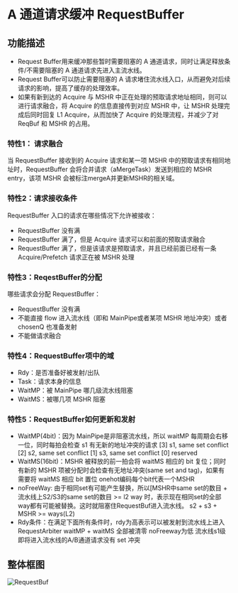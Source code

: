 # A 通道请求缓冲 RequestBuffer

## 功能描述
- Request Buffer用来缓冲那些暂时需要阻塞的 A 通道请求，同时让满足释放条件/不需要阻塞的 A 通道请求先进入主流水线。
- Request Buffer可以防止需要阻塞的 A 请求堵住流水线入口，从而避免对后续请求的影响，提高了缓存的处理效率。
- 如果有新到达的 Acquire 与 MSHR 中正在处理的预取请求地址相同，则可以进行请求融合，将 Acquire 的信息直接传到对应 MSHR 中，让
  MSHR 处理完成后同时回复 L1 Acquire，从而加快了 Acquire 的处理流程，并减少了对 ReqBuf 和 MSHR 的占用。

### 特性1： 请求融合
当 RequestBuffer 接收到的 Acquire 请求和某一项 MSHR 中的预取请求有相同地址时，RequestBuffer
会将合并请求（aMergeTask）发送到相应的 MSHR entry，该项 MSHR 会被标注mergeA并更新MSHR的相关域。

### 特性2：请求接收条件
RequestBuffer 入口的请求在哪些情况下允许被接收：
- RequestBuffer 没有满
- RequestBuffer 满了，但是 Acquire 请求可以和前面的预取请求融合
- RequestBuffer 满了，但是该请求是预取请求，并且已经前面已经有一条 Acquire/Prefetch 请求正在被 MSHR 处理

### 特性3：ReqestBuffer的分配
哪些请求会分配 RequestBuffer：
- RequestBuffer 没有满
- 不能直接 flow 进入流水线（即和 MainPipe或者某项 MSHR 地址冲突）或者 chosenQ 也准备发射
- 不能做请求融合

### 特性4：RequestBuffer项中的域
- Rdy：是否准备好被发射/出队
- Task：请求本身的信息
- WaitMP：被 MainPipe 哪几级流水线阻塞
- WaitMS：被哪几项 MSHR 阻塞

### 特性5：RequestBuffer如何更新和发射
- WaitMP(4bit)：因为 MainPipe是非阻塞流水线，所以 waitMP 每周期会右移一位，同时每拍会检查 s1 有无新的地址冲突的请求 [3]
  s1, same set conflict [2] s2, same set conflict [1] s3, same set conflict [0]
  reserved
- WaitMS(16bit)：MSHR 被释放的前一拍会将 waitMS 相应的 bit 复位；同时有新的 MSHR 项被分配时会检查有无地址冲突(same
  set and tag)，如果有需要将 waitMS 相应 bit 置位 onehot编码每个bit代表一个MSHR
- noFreeWay: 由于相同set有可能产生替换，所以[MSHR中same set的数目 + 流水线上S2/S3的same set的数目 >= l2
  way 时，表示现在相同set的全部way都有可能被替换。这时就阻塞住RequestBuf进入流水线。 s2 + s3 + MSHR >= ways(L2)
- Rdy条件：在满足下面所有条件时，rdy为高表示可以被发射到流水线上进入RequestArbiter waitMP + waitMS 全部被清零
  noFreeway为低 流水线s1级即将进入流水线的A/B通道请求没有 set 冲突

## 整体框图
![RequestBuf](./figure/RequestBuf.svg)
